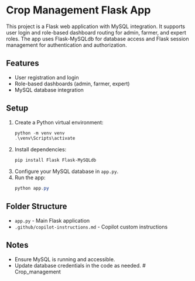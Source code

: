 # Crop Management Flask App

This project is a Flask web application with MySQL integration. It supports user login and role-based dashboard routing for admin, farmer, and expert roles. The app uses Flask-MySQLdb for database access and Flask session management for authentication and authorization.

## Features
- User registration and login
- Role-based dashboards (admin, farmer, expert)
- MySQL database integration

## Setup
1. Create a Python virtual environment:
   ```powershell
   python -m venv venv
   .\venv\Scripts\activate
   ```
2. Install dependencies:
   ```powershell
   pip install Flask Flask-MySQLdb
   ```
3. Configure your MySQL database in `app.py`.
4. Run the app:
   ```powershell
   python app.py
   ```

## Folder Structure
- `app.py` - Main Flask application
- `.github/copilot-instructions.md` - Copilot custom instructions

## Notes
- Ensure MySQL is running and accessible.
- Update database credentials in the code as needed.
#   C r o p _ m a n a g e m e n t  
 